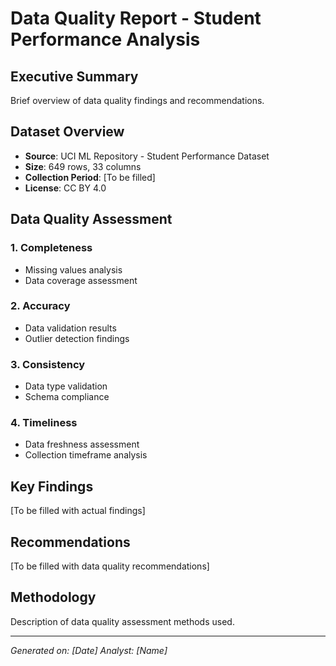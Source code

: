 # Data Quality Report - Student Performance Analysis

## Executive Summary
Brief overview of data quality findings and recommendations.

## Dataset Overview
- **Source**: UCI ML Repository - Student Performance Dataset
- **Size**: 649 rows, 33 columns
- **Collection Period**: [To be filled]
- **License**: CC BY 4.0

## Data Quality Assessment

### 1. Completeness
- Missing values analysis
- Data coverage assessment

### 2. Accuracy
- Data validation results
- Outlier detection findings

### 3. Consistency
- Data type validation
- Schema compliance

### 4. Timeliness
- Data freshness assessment
- Collection timeframe analysis

## Key Findings
[To be filled with actual findings]

## Recommendations
[To be filled with data quality recommendations]

## Methodology
Description of data quality assessment methods used.

---
*Generated on: [Date]*
*Analyst: [Name]*

